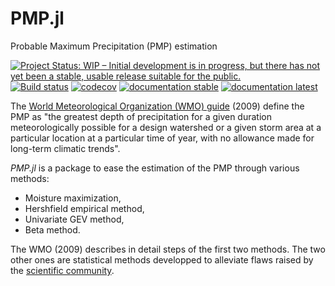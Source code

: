 # PMP.jl
Probable Maximum Precipitation (PMP) estimation


[![Project Status: WIP – Initial development is in progress, but there has not yet been a stable, usable release suitable for the public.](https://www.repostatus.org/badges/latest/wip.svg)](https://www.repostatus.org/#wip)
[![Build status](https://github.com/JuliaExtremes/PMP.jl/workflows/CI/badge.svg)](https://github.com/JuliaExtremes/PMP.jl/actions)
[![codecov](https://codecov.io/gh/JuliaExtremes/PMP.jl/branch/master/graph/badge.svg?token=d8ecbbb8-ea4f-42cc-8317-39e8ceb648fb)](https://codecov.io/gh/JuliaExtremes/PMP.jl)
[![documentation stable](https://img.shields.io/badge/docs-stable-blue.svg)](https://juliaextremes.github.io/PMP.jl/stable/)
[![documentation latest](https://img.shields.io/badge/docs-latest-blue.svg)](https://juliaextremes.github.io/PMP.jl/dev/)

The [World Meteorological Organization (WMO) guide](https://library.wmo.int/index.php?lvl=notice_display&id=1302#.ZLlVeezMKeA) (2009) define the PMP as "the greatest depth of precipitation for a given duration meteorologically possible for a design watershed or a given storm area at a particular location at a particular time of year, with no allowance made for long-term climatic trends".

*PMP.jl* is a package to ease the estimation of the PMP through various methods:

- Moisture maximization,
- Hershfield empirical method,
- Univariate GEV method,
- Beta method.

The WMO (2009) describes in detail steps of the first two methods. The two other ones are statistical methods developped to alleviate flaws raised by the [scientific community](https://nap.nationalacademies.org/catalog/27460/modernizing-probable-maximum-precipitation-estimation).
